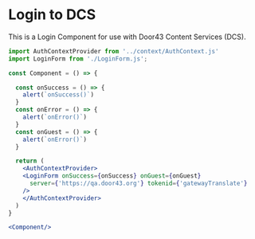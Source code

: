 # Login to DCS

This is a Login Component for use with Door43 Content Services (DCS).

```jsx
import AuthContextProvider from '../context/AuthContext.js'
import LoginForm from './LoginForm.js';

const Component = () => {

  const onSuccess = () => {
    alert(`onSuccess()`)
  }
  const onError = () => {
    alert(`onError()`)
  }
  const onGuest = () => {
    alert(`onError()`)
  }

  return (
    <AuthContextProvider>
    <LoginForm onSuccess={onSuccess} onGuest={onGuest}
      server={'https://qa.door43.org'} tokenid={'gatewayTranslate'}
    />
    </AuthContextProvider>
  )
}

<Component/>
```

